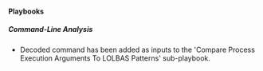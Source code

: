 
#### Playbooks

##### Command-Line Analysis

- Decoded command has been added as inputs to the 'Compare Process Execution Arguments To LOLBAS Patterns' sub-playbook.
